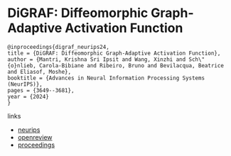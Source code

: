# DiGRAF: Diffeomorphic Graph-Adaptive Activation Function

```
@inproceedings{digraf_neurips24,
title = {DiGRAF: Diffeomorphic Graph-Adaptive Activation Function},
author = {Mantri, Krishna Sri Ipsit and Wang, Xinzhi and Sch\"{o}nlieb, Carola-Bibiane and Ribeiro, Bruno and Bevilacqua, Beatrice and Eliasof, Moshe},
booktitle = {Advances in Neural Information Processing Systems (NeurIPS)},
pages = {3649--3681},
year = {2024}
}
```

links
- [neurips](https://nips.cc/Conferences/2024/Schedule?showEvent=94628)
- [openreview](https://openreview.net/forum?id=ZZoW4Z3le4)
- [proceedings](https://papers.nips.cc//paper_files/paper/2024/hash/06cf4bae7ccb6ea37b968a394edc2e33-Abstract-Conference.html)
